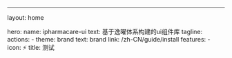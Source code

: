 --- 
layout: home

hero:
  name: ipharmacare-ui
  text: 基于逸曜体系构建的ui组件库
  tagline: 
  actions:
    - theme: brand
      text: brand
      link: /zh-CN/guide/install
  features:
    - icon: ⚡
      title: 测试
